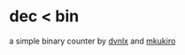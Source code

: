 # dec < bin

a simple binary counter by [dvnlx](https://github.com/dvnlx) and [mkukiro](https://github.com/mkukiro)
